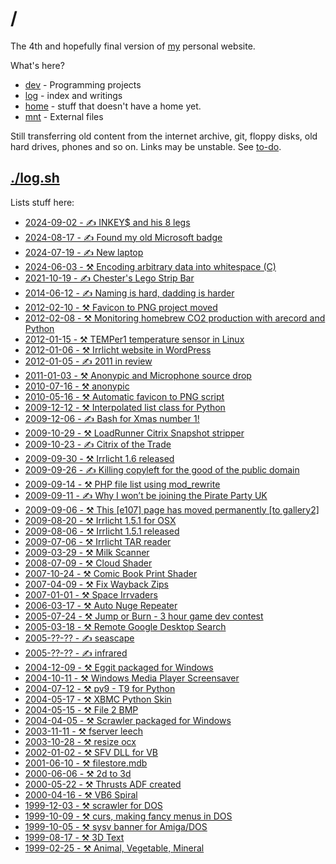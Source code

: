# /

The 4th and hopefully final version of [my](/home/gaz) personal website.

What's here?

* [dev](dev) -
  Programming projects
* [log](log) -
  index and writings
* [home](home) -
  stuff that doesn't have a home yet.
* [mnt](mnt) -
  External files

Still transferring old content from the internet archive, git, floppy disks, old
hard drives, phones and so on. Links may be unstable. See
[to-do](/home/gaz/Documents/todo).

## [./log.sh](log.sh)

Lists stuff here:

* [2024-09-02 - ✍️ INKEY$ and his 8 legs](/dev/basic/illiterate-computing)
* [2024-08-17 - ✍️ Found my old Microsoft badge](log/2024/08/lsa-vs-tvp)
* [2024-07-19 - ✍️ New laptop](log/2024/07/razer-blade-14)
* [2024-06-03 - ⚒️ Encoding arbitrary data into whitespace (C)](log/2024/06/obfuspace)
* [2021-10-19 - ✍️ Chester's Lego Strip Bar](log/2021/10/chest-er)
* [2014-06-12 - ✍️ Naming is hard, dadding is harder](log/2014/jess)
* [2012-02-10 - ⚒️ Favicon to PNG project moved](log/2012/02/favicon-to-png)
* [2012-02-08 - ⚒️ Monitoring homebrew CO2 production with arecord and Python](log/2012/02/airlock-mic-project)
* [2012-01-15 - ⚒️ TEMPer1 temperature sensor in Linux](log/2012/01/temper1-ubuntu)
* [2012-01-06 - ⚒️ Irrlicht website in WordPress](log/2012/01/irrcliht-website-update)
* [2012-01-05 - ✍️ 2011 in review](log/2012/01/2011)
* [2011-01-03 - ⚒️ Anonypic and Microphone source drop](log/2011/01/anonypic-mic-source)
* [2010-07-16 - ⚒️ anonypic](/dev/java/anonypic)
* [2010-05-16 - ⚒️ Automatic favicon to PNG script](log/2010/05/favicon-to-png)
* [2009-12-12 - ⚒️ Interpolated list class for Python](log/2009/12/interpolist)
* [2009-12-06 - ✍️ Bash for Xmas number 1!](log/2009/12/ratm)
* [2009-10-29 - ⚒️ LoadRunner Citrix Snapshot stripper](log/2009/10/lr-citrix)
* [2009-10-23 - ✍️ Citrix of the Trade](log/2009/10/citricks)
* [2009-09-30 - ⚒️ Irrlicht 1.6 released](log/2009/09/irrlicht-1-6-released)
* [2009-09-26 - ✍️ Killing copyleft for the good of the public domain](log/2009/09/kill-copyleft-pd)
* [2009-09-14 - ⚒️ PHP file list using mod_rewrite](log/2009/09/file-list)
* [2009-09-11 - ✍️ Why I won’t be joining the Pirate Party UK](log/2009/09/ppuk-fail)
* [2009-09-06 - ⚒️ This [e107] page has moved permanently [to gallery2]](log/2009/09/http-301)
* [2009-08-20 - ⚒️ Irrlicht 1.5.1 for OSX](log/2009/08/irrcliht-1-5-1-osx)
* [2009-08-06 - ⚒️ Irrlicht 1.5.1 released](log/2009/08/irrlicht-1-5-1-released)
* [2009-07-06 - ⚒️ Irrlicht TAR reader](log/2009/06/tar-reader)
* [2009-03-29 - ⚒️ Milk Scanner](log/2009/03/milk-scanner)
* [2008-07-09 - ⚒️ Cloud Shader](/dev/glsl)
* [2007-10-24 - ⚒️ Comic Book Print Shader](/dev/glsl)
* [2007-04-09 - ⚒️ Fix Wayback Zips](/dev/c/wayback-zip)
* [2007-01-01 - ⚒️ Space Irrvaders](/dev/c++/irrvaders)
* [2006-03-17 - ⚒️ Auto Nuge Repeater](/dev/vb/auto-nudge-repeater)
* [2005-07-24 - ⚒️ Jump or Burn - 3 hour game dev contest](/dev/c++/jumporburn)
* [2005-03-18 - ⚒️ Remote Google Desktop Search](/dev/python/rgds)
* [2005-??-?? - ✍️ seascape](log/2005/seascape)
* [2005-??-?? - ✍️ infrared](log/2005/infrared)
* [2004-12-09 - ⚒️ Eggit packaged for Windows](/dev/amos/eggit)
* [2004-10-11 - ⚒️ Windows Media Player Screensaver](/dev/vb/wmp-scr)
* [2004-07-12 - ⚒️ py9 - T9 for Python](/dev/python/py9)
* [2004-05-17 - ⚒️ XBMC Python Skin](/dev/python/xbmc/skin)
* [2004-05-15 - ⚒️ File 2 BMP](/dev/vb/file2bmp)
* [2004-04-05 - ⚒️ Scrawler packaged for Windows](/dev/amos/scrawler)
* [2003-11-11 - ⚒️ fserver leech](/dev/mirc)
* [2003-10-28 - ⚒️ resize ocx](/dev/vb/resize)
* [2002-01-02 - ⚒️ SFV DLL for VB](/dev/c/sfv-dll)
* [2001-06-10 - ⚒️ filestore.mdb](/dev/vb/filestore)
* [2000-06-06 - ⚒️ 2d to 3d](/dev/vb/2d23d)
* [2000-05-22 - ⚒️ Thrusts ADF created](/dev/amos/thrusts)
* [2000-04-16 - ⚒️ VB6 Spiral](/dev/vb/spiral)
* [1999-12-03 - ⚒️ scrawler for DOS](/dev/amos/scrawler)
* [1999-10-09 - ⚒️ curs, making fancy menus in DOS](/dev/c/curs)
* [1999-10-05 - ⚒️ sysv banner for Amiga/DOS](/dev/c/banner)
* [1999-08-17 - ⚒️ 3D Text](/dev/c/textrot)
* [1999-02-25 - ⚒️ Animal, Vegetable, Mineral](/dev/c/avm)
